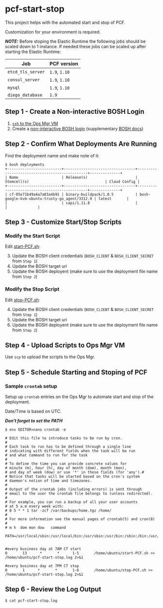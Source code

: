# pcf-start-stop

This project helps with the automated start and stop of PCF.

Customization for your environment is required.

***NOTE:*** Before stoping the Elastic Runtime the following jobs should be scaled down to 1 instance.  If needed these jobs can be scaled up after starting the Elastic Runtime:

Job | PCF version
------------ | -------------
`etcd_tls_server` | `1.9`, `1.10`
`consul_server` | `1.9`, `1.10`
`mysql` | `1.9`, `1.10`
`diego_database` | `1.9`

## Step 1 - Create a Non-interactive BOSH Login

1. [`ssh` to the Ops Mgr VM](http://docs.pivotal.io/pivotalcf/1-9/customizing/trouble-advanced.html)
1. Create a [non-interactive BOSH  login](https://discuss.pivotal.io/hc/en-us/articles/221695507-How-to-log-on-BOSH-in-non-interactive-scripts-Internal-Article-)  (supplementary [BOSH docs](https://bosh.io/docs/director-users-uaa.html#client-login))

## Step 2 - Confirm What Deployments Are Running

Find the deployment name and make note of it:

```
$ bosh deployments
+-------------------------+---------------------------------+-----------------------------------------------+--------------+
| Name                    | Release(s)                      | Stemcell(s)                                   | Cloud Config |
+-------------------------+---------------------------------+-----------------------------------------------+--------------+
| cf-05e71b49a4a7a03a4b91 | binary-buildpack/1.0.5          | bosh-google-kvm-ubuntu-trusty-go_agent/3312.9 | latest       |
|                         | capi/1.11.8                     |                                               |              |

```
## Step 3 - Customize Start/Stop Scripts

### Modify the Start Script

Edit [start-PCF.sh](start-PCF.sh):

3. Update the BOSH client credentials (`BOSH_CLIENT` & `BOSH_CLIENT_SECRET` from `Step 1`)
3. Update the BOSH target uri
3. Update the BOSH deployent (make sure to use the deployment file name from `Step 2`)

### Modify the Stop Script

Edit [stop-PCF.sh](stop-PCF.sh):

4. Update the BOSH client credentials (`BOSH_CLIENT` & `BOSH_CLIENT_SECRET` from `Step 1`)
4. Update the BOSH target uri
4. Update the BOSH deployent (make sure to use the deployment file name from `Step 2`)

## Step 4 - Upload Scripts to Ops Mgr VM

Use `scp` to upload the scripts to the Ops Mgr.


## Step 5 - Schedule Starting and Stoping of PCF

### Sample `crontab` setup

Setup up `crontab` entries on the Ops Mgr to automate start and stop of the deployment.

Date/Time is based on UTC.

***Don't forget to set the PATH***
```
$ env EDITOR=nano crontab -e

# Edit this file to introduce tasks to be run by cron.
#
# Each task to run has to be defined through a single line
# indicating with different fields when the task will be run
# and what command to run for the task
#
# To define the time you can provide concrete values for
# minute (m), hour (h), day of month (dom), month (mon),
# and day of week (dow) or use '*' in these fields (for 'any').#
# Notice that tasks will be started based on the cron's system
# daemon's notion of time and timezones.
#
# Output of the crontab jobs (including errors) is sent through
# email to the user the crontab file belongs to (unless redirected).
#
# For example, you can run a backup of all your user accounts
# at 5 a.m every week with:
# 0 5 * * 1 tar -zcf /var/backups/home.tgz /home/
#
# For more information see the manual pages of crontab(5) and cron(8)
#
# m h  dom mon dow   command

PATH=/usr/local/sbin:/usr/local/bin:/usr/sbin:/usr/bin:/sbin:/bin:/usr/games:/usr/local/games


#every business day at 7AM CT start
0       13      *       *      1-5       /home/ubuntu/start-PCF.sh >> /home/ubuntu/pcf-start-stop.log 2>&1

#every business day at 7PM CT stop
0       1      *       *       1-6       /home/ubuntu/stop-PCF.sh >> /home/ubuntu/pcf-start-stop.log 2>&1
```

## Step 6 - Review the Log Output

```
$ cat pcf-start-stop.log
```
